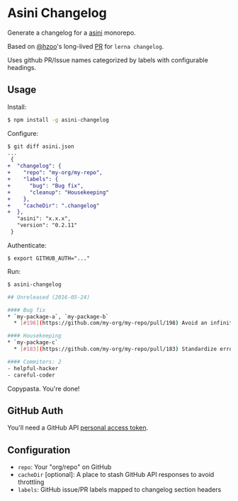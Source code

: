 # Asini Changelog

Generate a changelog for a [asini][asini-homepage] monorepo.

Based on [@hzoo][hzoo-profile]'s long-lived [PR][original-pr] for `lerna changelog`.

Uses github PR/Issue names categorized by labels with configurable headings.

## Usage

Install:

```bash
$ npm install -g asini-changelog
```

Configure:

```diff
$ git diff asini.json
...
 {
+  "changelog": {
+    "repo": "my-org/my-repo",
+    "labels": {
+      "bug": "Bug fix",
+      "cleanup": "Housekeeping"
+    },
+    "cacheDir": ".changelog"
+  },
   "asini": "x.x.x",
   "version": "0.2.11"
 }
```

Authenticate:

```
$ export GITHUB_AUTH="..."
```

Run:

```bash
$ asini-changelog

## Unreleased (2016-05-24)

#### Bug fix
* `my-package-a`, `my-package-b`
  * [#198](https://github.com/my-org/my-repo/pull/198) Avoid an infinite loop. ([@helpful-hacker](https://github.com/helpful-hacker))

#### Housekeeping
* `my-package-c`
  * [#183](https://github.com/my-org/my-repo/pull/183) Standardize error messages. ([@careful-coder](https://github.com/careful-coder))

#### Commiters: 2
- helpful-hacker
- careful-coder

```

Copypasta.  You're done!

## GitHub Auth

You'll need a GitHub API [personal access token](https://github.com/settings/tokens).

## Configuration

- `repo`: Your "org/repo" on GitHub
- `cacheDir` [optional]: A place to stash GitHub API responses to avoid throttling
- `labels`: GitHub issue/PR labels mapped to changelog section headers

[asini-homepage]: https://github.com/asini/asini
[hzoo-profile]: https://github.com/hzoo
[original-pr]: https://github.com/lerna/lerna/pull/29
